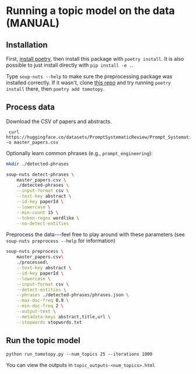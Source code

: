 # Running a topic model on the data (MANUAL)

## Installation
First, [install poetry](https://python-poetry.org/docs), then install this package with `poetry install`. It is also possible to just install directly with `pip install -e .`.

Type `soup-nuts --help` to make sure the preprocessing package was installed correctly. If it wasn't, clone [this repo](https://github.com/ahoho/topics) and try running `poetry install` there, then `poetry add tomotopy`.

## Process data

Download the CSV of papers and abstracts.

```console
 curl https://huggingface.co/datasets/PromptSystematicReview/Prompt_Systematic_Review_Dataset/blob/main/master_papers.csv -o master_papers.csv
 ```

Optionally learn common phrases (e.g., `prompt_engineering`):

```bash
mkdir ./detected-phrases

soup-nuts detect-phrases \
    master_papers.csv \
    ./detected-phrases \
    --input-format csv \
    --text-key abstract \
    --id-key paperId \
    --lowercase \
    --min-count 15 \
    --token-regex wordlike \
    --no-detect-entities                                                            
```

Preprocess the data---feel free to play around with these parameters (see `soup-nuts preprocess --help` for information)

```bash
soup-nuts preprocess \
    master_papers.csv\
    ./processed\
    --text-key abstract \
    --id-key paperId \
    --lowercase \
    --input-format csv \
    --detect-entities \
    --phrases ./detected-phrases/phrases.json \
    --max-doc-freq 0.9 \
    --min-doc-freq 2 \
    --output-text \
    --metadata-keys abstract,title,url \
    --stopwords stopwords.txt
```

## Run the topic model

```
python run_tomotopy.py --num_topics 25 --iterations 1000
```

You can view the outputs in `topic_outputs-<num_topics>.html`